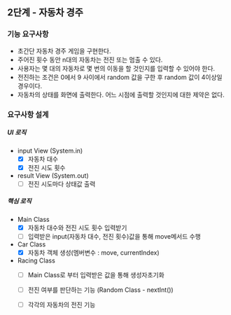 ## 2단계 - 자동차 경주

### 기능 요구사항
- 초간단 자동차 경주 게임을 구현한다.
- 주어진 횟수 동안 n대의 자동차는 전진 또는 멈출 수 있다.
- 사용자는 몇 대의 자동차로 몇 번의 이동을 할 것인지를 입력할 수 있어야 한다.
- 전진하는 조건은 0에서 9 사이에서 random 값을 구한 후 random 값이 4이상일 경우이다.
- 자동차의 상태를 화면에 출력한다. 어느 시점에 출력할 것인지에 대한 제약은 없다.

### 요구사항 설계

##### UI 로직
- input View (System.in)
    - [X] 자동차 대수
    - [X] 전진 시도 횟수

- result View (System.out)
    - [ ] 전진 시도마다 상태값 출력
    
##### 핵심 로직
- Main Class 
    - [X] 자동차 대수와 전진 시도 횟수 입력받기
    - [ ] 입력받은 input(자동차 대수, 전진 횟수)값을 통해 move메서드 수행

- Car Class
    - [X] 자동차 객체 생성(멤버변수 : move, currentIndex)

- Racing Class
    - [ ] Main Class로 부터 입력받은 값을 통해 생성자초기화
    - [ ] 전진 여부를 판단하는 기능 (Random Class - nextInt())
    - [ ] 각각의 자동차의 전진 기능
    
